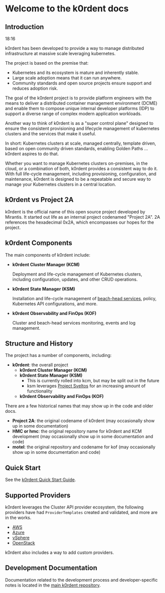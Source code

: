 # Welcome to the k0rdent docs

## Introduction

18:16

k0rdent has been developed to provide a way to manage distributed infrastructure
at massive scale leveraging kubernetes.

The project is based on the premise that:

* Kubernetes and its ecosystem is mature and inherently stable.
* Large scale adoption means that it can run anywhere.
* Community standards and open source projects ensure support and reduces adoption risk.

The goal of the k0rdent project is to provide platform engineers with the means
to deliver a distributed container management environment (DCME) and enable them to
compose unique internal developer platforms (IDP) to support a diverse range
of complex modern application workloads.

Another way to think of k0rdent is as a "super control plane" designed to ensure the
consistent provisioning and lifecycle management of kubernetes clusters and the
services that make it useful.

In short:
Kubernetes clusters at scale, managed centrally, template driven, based on open
community driven standards, enabling Golden Paths ... k0rdent aspires to do that.

Whether you want to manage Kubernetes clusters on-premises, in the cloud,
or a combination of both, k0rdent provides a consistent way to do it. With
full life-cycle management, including provisioning, configuration, and
maintenance, k0rdent is designed to be a repeatable and secure way to
manage your Kubernetes clusters in a central location.

## k0rdent vs Project 2A

k0rdent is the official name of this open source project developed by Mirantis. It
started out life as an internal project codenamed "Project 2A". 2A
references the hexadecimal 0x2A, which encompasses our hopes for the project.

## k0rdent Components

The main components of k0rdent include:

* **k0rdent Cluster Manager (KCM)**

    Deployment and life-cycle management of Kubernetes clusters, including
    configuration, updates, and other CRUD operations.

* **k0rdent State Manager (KSM)**

    Installation and life-cycle management of [beach-head services](glossary.md#beach-head-services),
    policy, Kubernetes API configurations, and more.

* **k0rdent Observability and FinOps (KOF)**

    Cluster and beach-head services monitoring, events and log management.

## Structure and History

The project has a number of components, including:

* **k0rdent**: the overall project
    * **k0rdent Cluster Manager (KCM)**
    * **k0rdent State Manager (KSM)**
        * This is currently rolled into kcm, but may be split out in the future
        * ksm leverages [Project Sveltos](https://github.com/projectsveltos/sveltos)
          for an increasing amount of functionality
    * **k0rdent Observability and FinOps (KOF)**

There are a few historical names that may show up in the code and older docs.

* **Project 2A**: the original codename of k0rdent (may occasionally show
  up in some documentation)
* **HMC or hmc**: the original repository name for k0rdent and KCM
  development (may occasionally show up in some documentation and code)
* **motel**: the original repository and codename for kof (may
  occasionally show up in some documentation and code)

## Quick Start

See the [k0rdent Quick Start Guide](guide-to-quickstarts.md).

## Supported Providers

k0rdent leverages the Cluster API provider ecosystem, the following
providers have had `ProviderTemplates` created and validated, and more are
in the works. 

* [AWS](admin-prepare.md#aws)
* [Azure](admin-prepare.md#azure)
* [vSphere](admin-prepare.md#vsphere)
* [OpenStack](admin-prepare.md#openstack)

k0rdent also includes a way to add custom providers.

## Development Documentation

Documentation related to the development process and developer-specific notes is
located in the [main k0rdent repository](https://github.com/k0rdent/kcm/blob/main/docs/dev.md).

